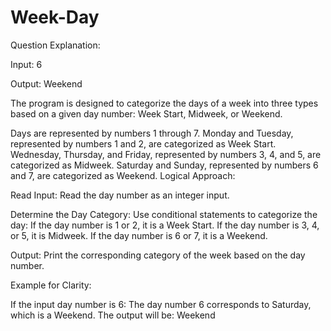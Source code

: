 # Week-Day

Question Explanation:

Input: 6

Output: Weekend

The program is designed to categorize the days of a week into three types based on a given day number: Week Start, Midweek, or Weekend.

Days are represented by numbers 1 through 7.
Monday and Tuesday, represented by numbers 1 and 2, are categorized as Week Start.
Wednesday, Thursday, and Friday, represented by numbers 3, 4, and 5, are categorized as Midweek.
Saturday and Sunday, represented by numbers 6 and 7, are categorized as Weekend.
Logical Approach:

Read Input:
Read the day number as an integer input.

Determine the Day Category:
Use conditional statements to categorize the day:
If the day number is 1 or 2, it is a Week Start.
If the day number is 3, 4, or 5, it is Midweek.
If the day number is 6 or 7, it is a Weekend.

Output:
Print the corresponding category of the week based on the day number.

Example for Clarity:

If the input day number is 6:
The day number 6 corresponds to Saturday, which is a Weekend.
The output will be: Weekend
